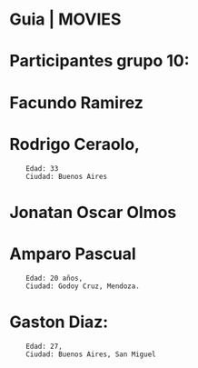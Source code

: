 # Guia | MOVIES
# Participantes grupo 10: 
#   Facundo Ramirez 
#   Rodrigo Ceraolo, 
        Edad: 33
        Ciudad: Buenos Aires
#   Jonatan Oscar Olmos
#   Amparo Pascual
        Edad: 20 años,
        Ciudad: Godoy Cruz, Mendoza.
#   Gaston Diaz:
        Edad: 27,
        Ciudad: Buenos Aires, San Miguel
